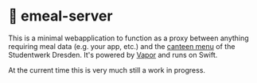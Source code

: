 # 🌯 emeal-server

This is a minimal webapplication to function as a proxy between anything requiring meal data (e.g. your app, etc.) and the [canteen menu](https://www.studentenwerk-dresden.de/mensen/speiseplan/) of the Studentwerk Dresden. It's powered by [Vapor](https://vapor.codes) and runs on Swift.

At the current time this is very much still a work in progress.
